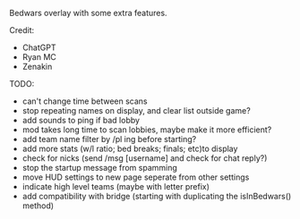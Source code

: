 Bedwars overlay with some extra features.

Credit:
- ChatGPT
- Ryan MC
- Zenakin


TODO:
- can't change time between scans
- stop repeating names on display, and clear list outside game?
- add sounds to ping if bad lobby
- mod takes long time to scan lobbies, maybe make it more efficient?
- add team name filter by /pl ing before starting?
- add more stats (w/l ratio; bed breaks; finals; etc)to display
- check for nicks (send /msg [username] and check for chat reply?)
- stop the startup message from spamming
- move HUD settings to new page seperate from other settings
- indicate high level teams (maybe with letter prefix)
- add compatibility with bridge (starting with duplicating the isInBedwars() method)
